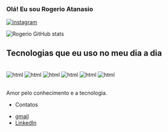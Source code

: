 ### Olá! Eu sou Rogerio Atanasio


[![instagram](https://img.shields.io/badge/Instagram-E4405F?style=for-the-badge&logo=instagram&logoColor=white)](https://instagram.com/rogeriosilva802)


![Rogerio GitHub stats](https://github-readme-stats.vercel.app/api?username=rogerioatanasio&show_icons=true&theme=dracula)

## Tecnologias que eu uso no meu dia a dia

<div style="display: inline_block"><br/>
  <img align="center" alt="html"src="https://img.shields.io/badge/Python-3776AB?style=for-the-badge&logo=python&logoColor=white" />
 <img align="center" alt="html"src="https://img.shields.io/badge/PyCharm-000000.svg?&style=for-the-badge&logo=PyCharm&logoColor=white" /> 
 <img align="center" alt="html"src="https://img.shields.io/badge/Visual_Studio_Code-0078D4?style=for-the-badge&logo=visual%20studio%20code&logoColor=white" />
    <img align="center" alt="html"src="https://img.shields.io/badge/Microsoft_Excel-217346?style=for-the-badge&logo=microsoft-excel&logoColor=white" />
  <img align="center" alt="html"src="https://img.shields.io/badge/Microsoft_PowerPoint-B7472A?style=for-the-badge&logo=microsoft-powerpoint&logoColor=white"" />
  <img align="center" alt="html"src="https://img.shields.io/badge/Microsoft_Word-2B579A?style=for-the-badge&logo=microsoft-word&logoColor=white" />
  </div><br/>

   Amor pelo conhecimento e a tecnologia.

  * Contatos<br/>
- [gmail](rogerio.atanasiojunior@gmail.com)<br/>
- [LinkedIn](https://www.linkedin.com/in/rog%C3%A9rio-silva-45123a302/overlay/about-this-profile/?lipi=urn%3Ali%3Apage%3Ad_flagship3_profile_view_base%3BfUayQ0oRQLSE%2BVOx3jsaIw%3D%3D)<br/>
  
 
